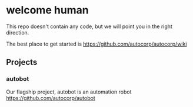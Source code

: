 # welcome human

This repo doesn't contain any code, but we will point you in the right direction.

The best place to get started is https://github.com/autocorp/autocorp/wiki

## Projects

### autobot

Our flagship project, autobot is an automation robot https://github.com/autocorp/autobot
